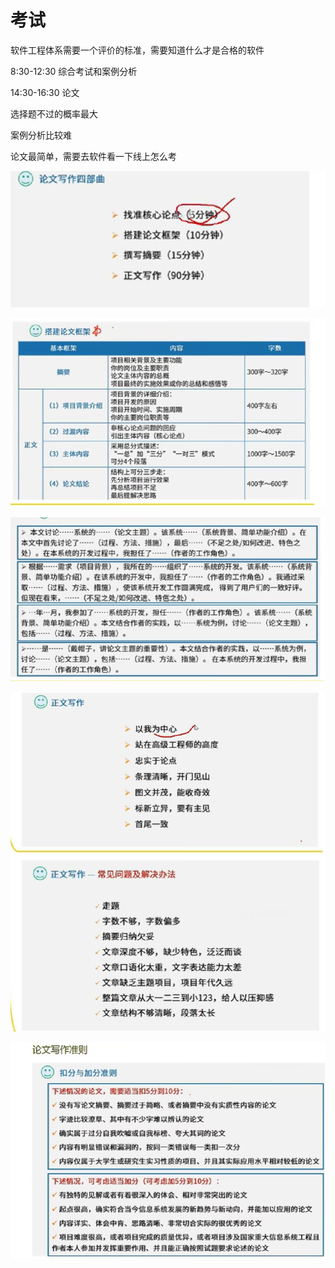 # 考试

软件工程体系需要一个评价的标准，需要知道什么才是合格的软件

8:30-12:30 综合考试和案例分析

14:30-16:30 论文

选择题不过的概率最大

案例分析比较难

论文最简单，需要去软件看一下线上怎么考





![image-20240728220524516](./assets/image-20240728220524516-1722175526836-1.png)



![image-20240728220710765](./assets/image-20240728220710765-1722175632432-3.png)





![image-20240728221135910](./assets/image-20240728221135910-1722175897763-5.png)



![image-20240728221217460](./assets/image-20240728221217460-1722175939094-7.png)



![image-20240728221431187](./assets/image-20240728221431187-1722176072804-9.png)